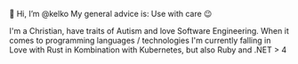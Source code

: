 👋 Hi, I’m @kelko
My general advice is: Use with care 😉

I'm a Christian, have traits of Autism and love Software Engineering.
When it comes to programming languages / technologies  I'm currently falling in Love with Rust in Kombination with Kubernetes, but also Ruby and .NET > 4
